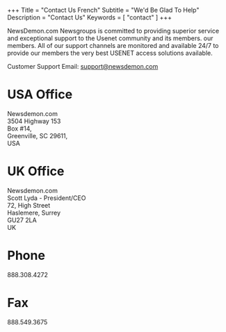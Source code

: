 +++
Title = "Contact Us French"
Subtitle = "We'd Be Glad To Help"
Description = "Contact Us"
Keywords = [ "contact" ]
+++

NewsDemon.com Newsgroups is committed to providing superior service and exceptional support to the Usenet community and its members. our members. All of our support channels are monitored and available 24/7 to provide our members the very best USENET access solutions available.

Customer Support Email: [support@newsdemon.com](mailto:support@newsdemon.com)

# USA Office

Newsdemon.com<br>
3504 Highway 153<br>
Box #14,<br>
Greenville, SC 29611,<br>
USA<br>

# UK Office

Newsdemon.com<br>
Scott Lyda - President/CEO<br>
72, High Street<br>
Haslemere, Surrey<br>
GU27 2LA<br>
UK<br>

# Phone

888.308.4272

# Fax

888.549.3675
